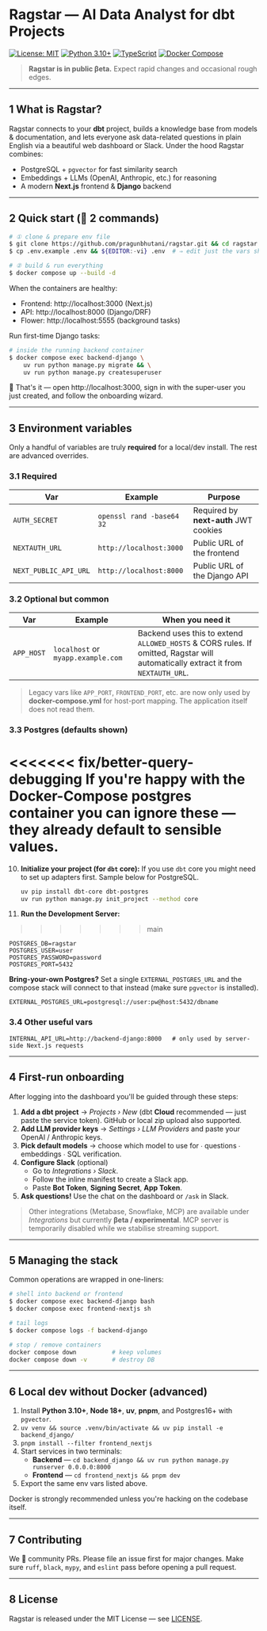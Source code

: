 # Ragstar — AI Data Analyst for dbt Projects

[![License: MIT](https://img.shields.io/badge/License-MIT-yellow.svg)](https://opensource.org/licenses/MIT)
[![Python 3.10+](https://img.shields.io/badge/python-3.10+-blue.svg)](https://www.python.org/downloads/)
[![TypeScript](https://img.shields.io/badge/TypeScript-5.x-blue.svg)](https://www.typescriptlang.org/)
[![Docker Compose](https://img.shields.io/badge/built%20with-Docker%20Compose-blue.svg)](https://docs.docker.com/compose/)

> **Ragstar is in public βeta.** Expect rapid changes and occasional rough edges.

---

## 1 What is Ragstar?

Ragstar connects to your **dbt** project, builds a knowledge base from models & documentation, and lets everyone ask data-related questions in plain English via a beautiful web dashboard or Slack. Under the hood Ragstar combines:

- PostgreSQL + `pgvector` for fast similarity search
- Embeddings + LLMs (OpenAI, Anthropic, etc.) for reasoning
- A modern **Next.js** frontend & **Django** backend

---

## 2 Quick start (🚀 2 commands)

```bash
# ① clone & prepare env file
$ git clone https://github.com/pragunbhutani/ragstar.git && cd ragstar
$ cp .env.example .env && ${EDITOR:-vi} .env  # ⇒ edit just the vars shown below

# ② build & run everything
$ docker compose up --build -d
```

When the containers are healthy:

- Frontend: http://localhost:3000 (Next.js)
- API: http://localhost:8000 (Django/DRF)
- Flower: http://localhost:5555 (background tasks)

Run first-time Django tasks:

```bash
# inside the running backend container
$ docker compose exec backend-django \
    uv run python manage.py migrate && \
    uv run python manage.py createsuperuser
```

🎉 That's it — open http://localhost:3000, sign in with the super-user you just created, and follow the onboarding wizard.

---

## 3 Environment variables

Only a handful of variables are truly **required** for a local/dev install. The rest are advanced overrides.

### 3.1 Required

| Var                   | Example                   | Purpose                               |
| --------------------- | ------------------------- | ------------------------------------- |
| `AUTH_SECRET`         | `openssl rand -base64 32` | Required by **next-auth** JWT cookies |
| `NEXTAUTH_URL`        | `http://localhost:3000`   | Public URL of the frontend            |
| `NEXT_PUBLIC_API_URL` | `http://localhost:8000`   | Public URL of the Django API          |

### 3.2 Optional but common

| Var        | Example                            | When you need it                                                                                                                 |
| ---------- | ---------------------------------- | -------------------------------------------------------------------------------------------------------------------------------- |
| `APP_HOST` | `localhost` or `myapp.example.com` | Backend uses this to extend `ALLOWED_HOSTS` & CORS rules. If omitted, Ragstar will automatically extract it from `NEXTAUTH_URL`. |

> Legacy vars like `APP_PORT`, `FRONTEND_PORT`, etc. are now only used by **docker-compose.yml** for host-port mapping. The application itself does not read them.

### 3.3 Postgres (defaults shown)

<<<<<<< fix/better-query-debugging
If you're happy with the Docker-Compose postgres container you can ignore these — they already default to sensible values.
=======
10. **Initialize your project (for `dbt` core):**
    If you use `dbt` core you might need to set up adapters first.  Sample below for PostgreSQL.

    ```bash
    uv pip install dbt-core dbt-postgres
    uv run python manage.py init_project --method core
    ```

11. **Run the Development Server:**
>>>>>>> main

```
POSTGRES_DB=ragstar
POSTGRES_USER=user
POSTGRES_PASSWORD=password
POSTGRES_PORT=5432
```

**Bring-your-own Postgres?** Set a single `EXTERNAL_POSTGRES_URL` and the compose stack will connect to that instead (make sure `pgvector` is installed).

```
EXTERNAL_POSTGRES_URL=postgresql://user:pw@host:5432/dbname
```

### 3.4 Other useful vars

```
INTERNAL_API_URL=http://backend-django:8000   # only used by server-side Next.js requests
```

---

## 4 First-run onboarding

After logging into the dashboard you'll be guided through these steps:

1. **Add a dbt project** → _Projects › New_ (dbt **Cloud** recommended — just paste the service token). GitHub or local zip upload also supported.
2. **Add LLM provider keys** → _Settings › LLM Providers_ and paste your OpenAI / Anthropic keys.
3. **Pick default models** → choose which model to use for ∙ questions ∙ embeddings ∙ SQL verification.
4. **Configure Slack** (optional)
   - Go to _Integrations › Slack_.
   - Follow the inline manifest to create a Slack app.
   - Paste **Bot Token**, **Signing Secret**, **App Token**.
5. **Ask questions!** Use the chat on the dashboard or `/ask` in Slack.

> Other integrations (Metabase, Snowflake, MCP) are available under _Integrations_ but currently **βeta / experimental**. MCP server is temporarily disabled while we stabilise streaming support.

---

## 5 Managing the stack

Common operations are wrapped in one-liners:

```bash
# shell into backend or frontend
$ docker compose exec backend-django bash
$ docker compose exec frontend-nextjs sh

# tail logs
$ docker compose logs -f backend-django

# stop / remove containers
docker compose down          # keep volumes
docker compose down -v       # destroy DB
```

---

## 6 Local dev without Docker (advanced)

1. Install **Python 3.10+**, **Node 18+**, **uv**, **pnpm**, and Postgres16+ with `pgvector`.
2. `uv venv && source .venv/bin/activate && uv pip install -e backend_django/`
3. `pnpm install --filter frontend_nextjs`
4. Start services in two terminals:
   - **Backend** — `cd backend_django && uv run python manage.py runserver 0.0.0.0:8000`
   - **Frontend** — `cd frontend_nextjs && pnpm dev`
5. Export the same env vars listed above.

Docker is strongly recommended unless you're hacking on the codebase itself.

---

## 7 Contributing

We 💛 community PRs. Please file an issue first for major changes. Make sure `ruff`, `black`, `mypy`, and `eslint` pass before opening a pull request.

---

## 8 License

Ragstar is released under the MIT License — see [LICENSE](./LICENSE).
